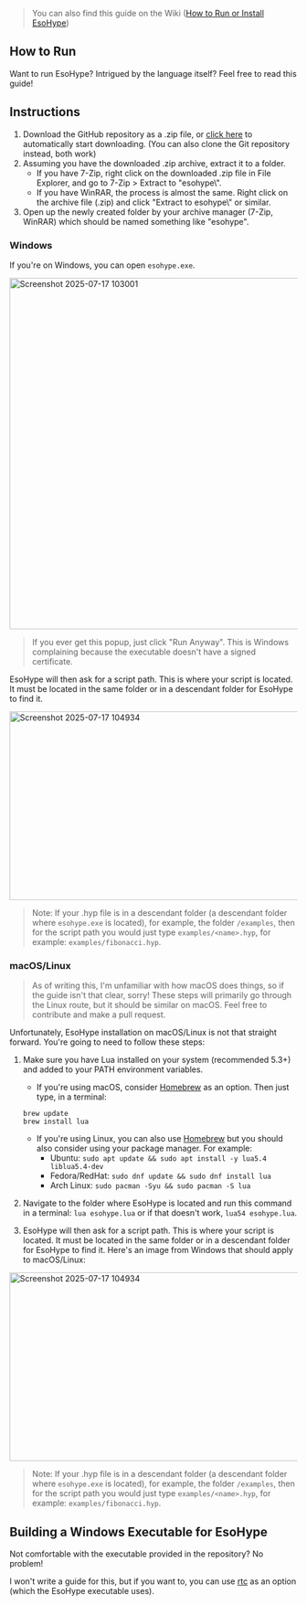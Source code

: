 > You can also find this guide on the Wiki ([How to Run or Install EsoHype](https://github.com/solarcosmic/EsoHype/wiki/How-to-Run-or-Install-EsoHype))

## How to Run
Want to run EsoHype? Intrigued by the language itself? Feel free to read this guide!

## Instructions
1. Download the GitHub repository as a .zip file, or [click here](https://github.com/solarcosmic/EsoHype/archive/refs/heads/main.zip) to automatically start downloading. (You can also clone the Git repository instead, both work)
2. Assuming you have the downloaded .zip archive, extract it to a folder.
    - If you have 7-Zip, right click on the downloaded .zip file in File Explorer, and go to 7-Zip > Extract to "esohype\\".
    - If you have WinRAR, the process is almost the same. Right click on the archive file (.zip) and click "Extract to esohype\\" or similar.
3. Open up the newly created folder by your archive manager (7-Zip, WinRAR) which should be named something like "esohype".
### Windows
If you're on Windows, you can open `esohype.exe`.

<img width="1076" height="615" alt="Screenshot 2025-07-17 103001" src="https://github.com/user-attachments/assets/4b4dbcfb-9b6a-4785-b0de-418a8f8d8e8d" />

> If you ever get this popup, just click "Run Anyway". This is Windows complaining because the executable doesn't have a signed certificate.

EsoHype will then ask for a script path. This is where your script is located. It must be located in the same folder or in a descendant folder for EsoHype to find it.

<img width="1417" height="330" alt="Screenshot 2025-07-17 104934" src="https://github.com/user-attachments/assets/0a1e93e8-caea-4435-a56b-99be0f317882" />

> Note: If your .hyp file is in a descendant folder (a descendant folder where `esohype.exe` is located), for example, the folder `/examples`, then for the script path you would just type `examples/<name>.hyp`, for example: `examples/fibonacci.hyp`.

### macOS/Linux
> As of writing this, I'm unfamiliar with how macOS does things, so if the guide isn't that clear, sorry! These steps will primarily go through the Linux route, but it should be similar on macOS. Feel free to contribute and make a pull request.

Unfortunately, EsoHype installation on macOS/Linux is not that straight forward. You're going to need to follow these steps:
1. Make sure you have Lua installed on your system (recommended 5.3+) and added to your PATH environment variables.
    - If you're using macOS, consider [Homebrew](https://brew.sh/) as an option. Then just type, in a terminal:
    ```
    brew update
    brew install lua
    ```
    - If you're using Linux, you can also use [Homebrew](https://brew.sh/) but you should also consider using your package manager. For example:
        - Ubuntu: `sudo apt update && sudo apt install -y lua5.4 liblua5.4-dev`
        - Fedora/RedHat: `sudo dnf update && sudo dnf install lua`
        - Arch Linux: `sudo pacman -Syu && sudo pacman -S lua`

2. Navigate to the folder where EsoHype is located and run this command in a terminal:
`lua esohype.lua` or if that doesn't work, `lua54 esohype.lua`.

3. EsoHype will then ask for a script path. This is where your script is located. It must be located in the same folder or in a descendant folder for EsoHype to find it. Here's an image from Windows that should apply to macOS/Linux:

<img width="1417" height="330" alt="Screenshot 2025-07-17 104934" src="https://github.com/user-attachments/assets/0a1e93e8-caea-4435-a56b-99be0f317882" />

> Note: If your .hyp file is in a descendant folder (a descendant folder where `esohype.exe` is located), for example, the folder `/examples`, then for the script path you would just type `examples/<name>.hyp`, for example: `examples/fibonacci.hyp`.

## Building a Windows Executable for EsoHype
Not comfortable with the executable provided in the repository? No problem!

I won't write a guide for this, but if you want to, you can use [rtc](https://github.com/samyeyo/rtc) as an option (which the EsoHype executable uses).
